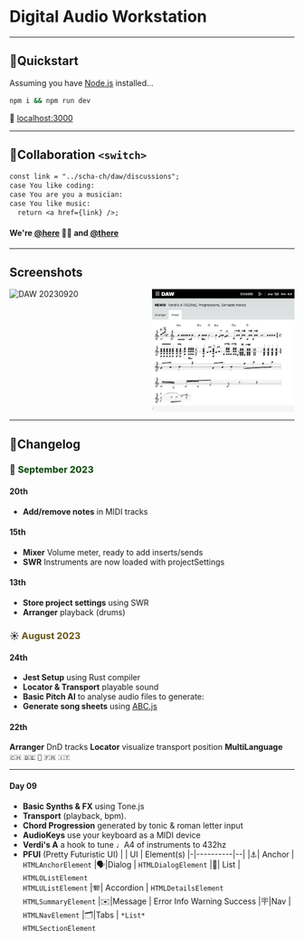 # Digital Audio Workstation

---

## 🎼Quickstart

Assuming you have [Node.js](https://nodejs.org) installed...

```bash
npm i && npm run dev
```

🥁 [localhost:3000](http://localhost:3000)

---

## 🎼Collaboration `<switch>`

```tsx
const link = "../scha-ch/daw/discussions";
case You like coding:
case You are you a musician:
case You like music:
  return <a href={link} />;
```

#### We're [@here](https://github.com/scha-ch/daw/discussions) 🙋‍♂️ and [@there](https://www.linkedin.com/in/faebster/)

---

## Screenshots

<div style='display:flex;flex-direction:row;flex-wrap:nowrap;gap:1rem'>
<img width="50%" alt="DAW 20230920" src="./public/screenshots/daw_20230920.png">
<img width="50%" alt="DAW 20230824" src="./public/screenshots/daw_20230824.png">
</div>

---

## 🎼Changelog

### 🍃 <span style='color:#040'>September 2023</span>

#### 20th

- **Add/remove notes** in MIDI tracks

#### 15th

- **Mixer** Volume meter, ready to add inserts/sends
- **SWR** Instruments are now loaded with projectSettings

#### 13th

- **Store project settings** using SWR
- **Arranger** playback (drums)

### ☀️ <span style='color:#651'>August 2023</span>

#### 24th

- **Jest Setup** using Rust compiler
- **Locator & Transport** playable sound
- **Basic Pitch AI** to analyse audio files to generate:
- **Generate song sheets** using [ABC.js](https://github.com/paulrosen/abcjs)

#### 22th

**Arranger** DnD tracks
**Locator** visualize transport position
**MultiLanguage** `🇨🇭` `🇩🇪` `🏴󠁧󠁢󠁥󠁮󠁧󠁿` `🇫🇷` `🇮🇹`

---

#### Day 09

- **Basic Synths & FX** using Tone.js
- **Transport** (playback, bpm).
- **Chord Progression** generated by tonic & roman letter input
- **AudioKeys** use your keyboard as a MIDI device
- **Verdi's A** a hook to tune ♩A4 of instruments to 432hz
- **PFUI** (Pretty Futuristic UI)
  | | UI | Element(s)
  |-|----------|--|
  |⚓️| Anchor | `HTMLAnchorElement`
  |🗣️|Dialog | `HTMLDialogElement`
  |🧾| List | `HTMLOListElement`<br/>`HTMLUListElement`
  |🪗| Accordion | `HTMLDetailsElement`<br/>`HTMLSummaryElement`
  |✉️|Message | Error Info Warning Success
  |🪧|Nav | `HTMLNavElement`
  |🗂️|Tabs | `*List*`<br/>`HTMLSectionElement`
